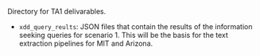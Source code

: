 Directory for TA1 delivarables.

- `xdd_query_reults`: JSON files that contain the results of the information seeking queries for scenario 1. This will be the basis for the text extraction pipelines for MIT and Arizona.

